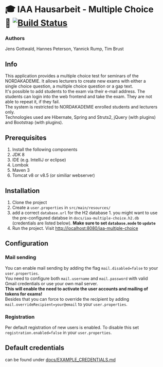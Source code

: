 # 🎓  IAA Hausarbeit - Multiple Choice 📝 [![Build Status](https://travis-ci.org/timbru31/iaa-multiple-choice.svg?branch=master)](https://travis-ci.org/timbru31/iaa-multiple-choice)
### Authors

Jens Gottwald, Hannes Peterson, Yannick Rump, Tim Brust

## Info

This application provides a multiple choice test for seminars of the NORDAKADEMIE. It allows lecturers to create new exams with either a single choice question, a multiple choice question or a gap text.  
It's possible to add students to the exam via their e-mail address. The students can login into the web frontend and take the exam. They are not able to repeat it, if they fail.  
The system is restricted to NORDAKADEMIE enrolled students and lecturers only.  
Technologies used are Hibernate, Spring and Struts2, jQuery (with plugins) and Bootstrap (with plugins).

## Prerequisites

1. Install the following components
  1. JDK 8
  2. IDE (e.g. IntelliJ or eclipse)
  3. Lombok
  4. Maven 3
  5. Tomcat v8 or v8.5 (or similiar webserver)

## Installation

1. Clone the project
2. Create a `user.properties` in `src/main/resources/`
  1. add a correct `database.url` for the H2 database
    1. you might want to use the pre-configured databse in `docs/iaa-multiple-choice.h2.db` (credentials are listed below). **Make sure to set `database.mode` to `update`**
3. Run the project. Visit [http://localhost:8080/iaa-multiple-choice](http://localhost:8080/iaa-multiple-choice)

## Configuration

### Mail sending
You can enable mail sending by adding the flag `mail.disabled=false` to your `user.properties`.  
You need to configure both `mail.username` and `mail.password` with valid Gmail credentials or use your own mail server.  
**This will enable the need to activate the user accounts and mailing of tokens for exams!**  
Besides that you can force to override the recipient by adding `mail.overrideRecipient=your@email` to your `user.properties`.

### Registration
Per default registration of new users is enabled. To disable this set `registration.enabled=false` in your `user.properties`.

## Default credentials

can be found under [docs/EXAMPLE_CREDENTIALS.md](docs/EXAMPLE_CREDENTIALS.md)
